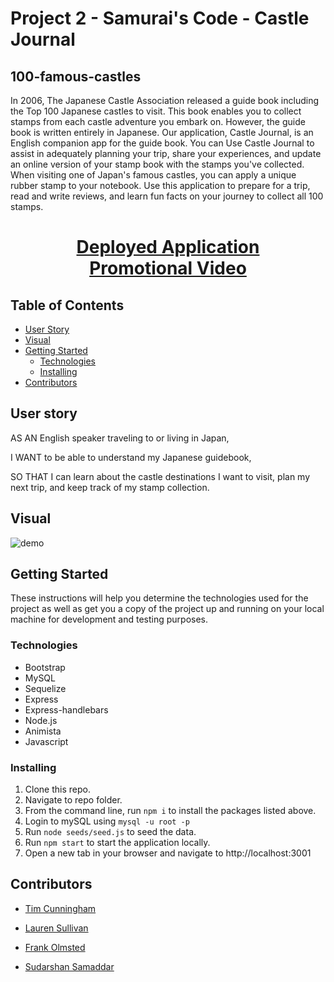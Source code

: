# Project 2 - Samurai's Code - Castle Journal

## 100-famous-castles
In 2006, The Japanese Castle Association released a guide book including the Top 100 Japanese castles to visit. This book enables you to collect stamps from each castle adventure you embark on. However, the guide book is written entirely in Japanese. Our application, Castle Journal, is an English companion app for the guide book. You can Use Castle Journal to assist in adequately planning your trip, share your experiences, and update an online version of your stamp book with the stamps you've collected.
When visiting one of Japan's famous castles, you can apply a unique rubber stamp to your notebook. Use this application to prepare for a trip, read and write reviews, and learn fun facts on your journey to collect all 100 stamps.

<h1 align="center">
    <a href="https://rocky-fortress-11303.herokuapp.com" target="_blank">
     Deployed Application
    </a>
    <br>
    <a href="https://youtu.be/x7kCOTEZ7GY" target="_blank">
     Promotional Video
    </a>
</h1>

## Table of Contents
- [User Story](#user-story)
- [Visual](#visual)
- [Getting Started](#getting-started)
    - [Technologies](#technologies)
    - [Installing](#installing)
- [Contributors](#Contributors)

## User story

AS AN English speaker traveling to or living in Japan,

I WANT to be able to understand my Japanese guidebook,

SO THAT I can learn about the castle destinations I want to visit, plan my next trip, and keep track of my stamp collection. 

## Visual

![demo](./public/images/site-demo.GIF)

## Getting Started 

These instructions will help you determine the technologies used for the project as well as get you a copy of the project up and running on your local machine for development and testing purposes.

### Technologies 

- Bootstrap
- MySQL
- Sequelize
- Express
- Express-handlebars
- Node.js
- Animista
- Javascript

### Installing

1. Clone this repo.
2. Navigate to repo folder.
3. From the command line, run `npm i` to install the packages listed above.
4. Login to mySQL using `mysql -u root -p`
5. Run `node seeds/seed.js` to seed the data. 
4. Run `npm start` to start the application locally.
5. Open a new tab in your browser and navigate to http://localhost:3001

## Contributors 

- [Tim Cunningham](https://github.com/tcunningham203)

- [Lauren Sullivan](https://github.com/lnsvn)

- [Frank Olmsted](https://github.com/frankolms)

- [Sudarshan Samaddar](https://github.com/meetsudarshan)
